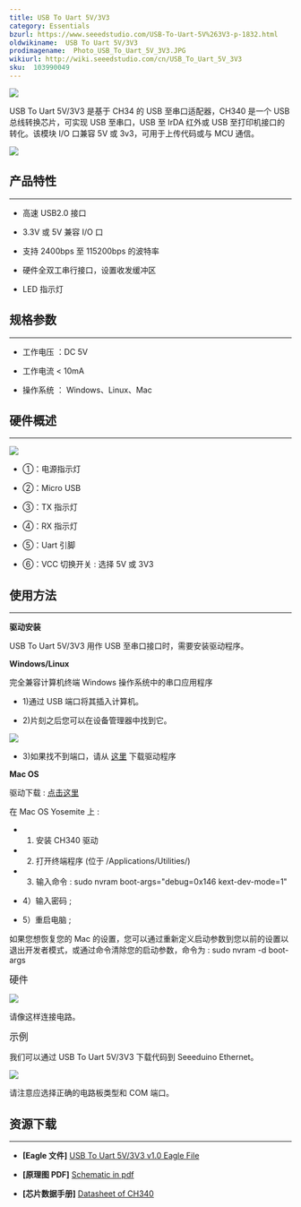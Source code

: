 ```yaml
---
title: USB To Uart 5V/3V3
category: Essentials
bzurl: https://www.seeedstudio.com/USB-To-Uart-5V%263V3-p-1832.html
oldwikiname:  USB To Uart 5V/3V3
prodimagename:  Photo_USB_To_Uart_5V_3V3.JPG
wikiurl: http://wiki.seeedstudio.com/cn/USB_To_Uart_5V_3V3
sku:  103990049
---
```

![](https://github.com/SeeedDocument/USB_To_Uart_5V_3V3/raw/master/img/Photo_USB_To_Uart_5V_3V3.JPG)

USB To Uart 5V/3V3  是基于 CH34 的 USB 至串口适配器，CH340 是一个 USB 总线转换芯片，可实现 USB 至串口，USB 至 IrDA 红外或 USB 至打印机接口的转化。该模块 I/O 口兼容 5V 或 3v3，可用于上传代码或与 MCU 通信。

[![](https://github.com/SeeedDocument/wiki_chinese/raw/master/docs/images/click_to_buy.PNG)](https://item.taobao.com/item.htm?id=521795408834)

##  产品特性
---
*   高速 USB2.0 接口

*   3.3V 或 5V 兼容 I/O 口

*   支持 2400bps 至 115200bps 的波特率

*   硬件全双工串行接口，设置收发缓冲区

*   LED 指示灯

##  规格参数
---
*   工作电压 ：DC 5V

*   工作电流 &lt; 10mA

*   操作系统 ： Windows、Linux、Mac

##  硬件概述
---
![](https://github.com/SeeedDocument/USB_To_Uart_5V_3V3/raw/master/img/USB_To_Uart_5V_3V3.jpg)

*   ①：电源指示灯

*   ②：Micro USB

*   ③：TX 指示灯

*   ④：RX 指示灯

*   ⑤：Uart 引脚

*   ⑥：VCC 切换开关 : 选择 5V 或 3V3

##  使用方法
---
**驱动安装**

USB To Uart 5V/3V3 用作 USB 至串口接口时，需要安装驱动程序。

**Windows/Linux**

完全兼容计算机终端 Windows 操作系统中的串口应用程序

*   1)通过 USB 端口将其插入计算机。

*   2)片刻之后您可以在设备管理器中找到它。

![](https://github.com/SeeedDocument/USB_To_Uart_5V_3V3/raw/master/img/CH340_Driver.jpg)

  *   3)如果找不到端口，请从 [这里](http://www.wch.cn/download/CH341SER_ZIP.html) 下载驱动程序

**Mac OS**

驱动下载 :  [点击这里](http://www.wch.cn/download/CH341SER_MAC_ZIP.html)

在 Mac OS Yosemite 上 :

*   1) 安装 CH340 驱动

*   2) 打开终端程序 (位于 /Applications/Utilities/)

*   3) 输入命令 : sudo nvram boot-args="debug=0x146 kext-dev-mode=1"

*   4）输入密码 ;

*   5）重启电脑 ;

如果您想恢复您的 Mac 的设置，您可以通过重新定义启动参数到您以前的设置以退出开发者模式，或通过命令清除您的启动参数，命令为 : sudo nvram -d boot-args

<big>硬件</big>

![](https://github.com/SeeedDocument/USB_To_Uart_5V_3V3/raw/master/img/USB_To_Uart_Download.jpg)

请像这样连接电路。

<big>示例</big>

我们可以通过 USB To Uart 5V/3V3 下载代码到 Seeeduino Ethernet。

![](https://github.com/SeeedDocument/USB_To_Uart_5V_3V3/raw/master/img/USB_To_Uart_5V_3v3_Usage.jpg)

请注意应选择正确的电路板类型和 COM 端口。

##  资源下载
---
- **[Eagle 文件]** [USB To Uart 5V/3V3 v1.0 Eagle File](https://github.com/SeeedDocument/USB_To_Uart_5V_3V3/raw/master/res/USB_To_Uart_5V_3V3_Eagle.zip)

- **[原理图 PDF]** [Schematic in pdf](https://github.com/SeeedDocument/USB_To_Uart_5V_3V3/raw/master/res/USB_To_Uart_5V_3V3_v1.pdf)

- **[芯片数据手册]** [Datasheet of CH340](https://github.com/SeeedDocument/USB_To_Uart_5V_3V3/raw/master/res/CH340DS1_EN.PDF)
